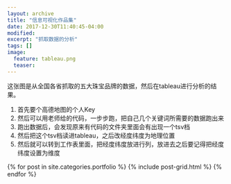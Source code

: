 ```yaml
---
layout: archive
title: "信息可视化作品集"
date: 2017-12-30T11:40:45-04:00
modified:
excerpt: "抓取数据的分析"
tags: []
image: 
  feature: tableau.png
  teaser:
---
```


这张图是从全国各省抓取的五大珠宝品牌的数据，然后在tableau进行分析的结果。
1. 首先要个高德地图的个人Key
2. 然后可以用老师给的代码，一步步跑，把自己几个关键词所需要的数据跑出来
3. 跑出数据后，会发现原来有代码的文件夹里面会有出现一个tsv档
4. 然后把这个tsv档读进tableau，之后改经度纬度为地理位置
5. 然后就可以转到工作表里面，把经度纬度放进行列，放进去之后要记得把经度纬度设置为维度

<div class="tiles">
{% for post in site.categories.portfolio %}
  {% include post-grid.html %}
{% endfor %}
</div><!-- /.tiles 把所有categories 有 portfolio 的列出來-->